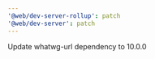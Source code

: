 ```yaml
---
'@web/dev-server-rollup': patch
'@web/dev-server': patch
---
```


Update whatwg-url dependency to 10.0.0
